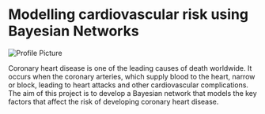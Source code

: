 # Modelling cardiovascular risk using Bayesian Networks

![Profile Picture](./Intro.jpeg)

Coronary heart disease is one of the leading causes of death worldwide. It occurs when the coronary arteries, which supply blood to the heart, narrow or block, leading to heart attacks and other cardiovascular complications. The aim of this project is to develop a Bayesian network that models the key factors that affect the risk of developing coronary heart disease.
